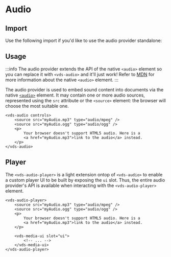 # Audio

<ComponentTabbedLinks slug={__slug} />

## Import

Use the following import if you'd like to use the audio provider standalone:

<ComponentImport tagName="vds-audio" />

## Usage

:::info
The audio provider extends the API of the native `<audio>` element so you can replace
it with `<vds-audio>` and it'll just work! Refer to [MDN](https://developer.mozilla.org/en-US/docs/Web/HTML/Element/audio)
for more information about the native `<audio>` element.
:::

The audio provider is used to embed sound content into documents via the native
[`<audio>`](https://developer.mozilla.org/en-US/docs/Web/HTML/Element/audio) element. It may
contain one or more audio sources, represented using the `src` attribute or the `<source>` element:
the browser will choose the most suitable one.

```html:copy
<vds-audio controls>
	<source src="myAudio.mp3" type="audio/mpeg" />
	<source src="myAudio.ogg" type="audio/ogg" />
	<p>
		Your browser doesn't support HTML5 audio. Here is a
		<a href="myAudio.mp3">link to the audio</a> instead.
	</p>
</vds-audio>
```

## Player

The `<vds-audio-player>` is a light extension ontop of `<vds-audio>` to enable a custom player UI
to be built by exposing the `ui` slot. Thus, the entire audio provider's API is available when
interacting with the `<vds-audio-player>` element.

```html:copy
<vds-audio-player>
	<source src="myAudio.mp3" type="audio/mpeg" />
	<source src="myAudio.ogg" type="audio/ogg" />
	<p>
		Your browser doesn't support HTML5 audio. Here is a
		<a href="myAudio.mp3">link to the audio</a> instead.
	</p>

	<vds-media-ui slot="ui">
		<!-- ... -->
	</vds-media-ui>
</vds-audio-player>
```
